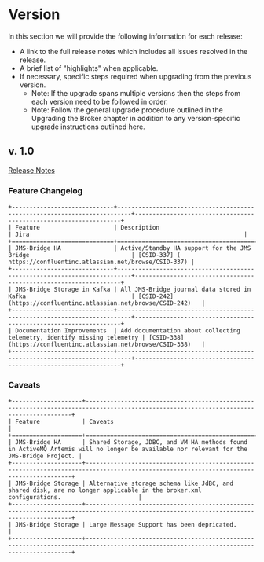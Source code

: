 # Version
In this section we will provide the following information for each release:
* A link to the full release notes which includes all issues resolved in the release.
* A brief list of "highlights" when applicable.
* If necessary, specific steps required when upgrading from the previous version.
    - Note: If the upgrade spans multiple versions then the steps from each version need to be followed in order.
    - Note: Follow the general upgrade procedure outlined in the Upgrading the Broker chapter in addition to any version-specific upgrade instructions outlined here.
    
## v. 1.0
[Release Notes]()

### Feature Changelog

```eval_rst
+-----------------------------+--------------------------------------------------------------------------+------------------------------------------------------------------+ 
| Feature                     | Description                                                              | Jira                                                             |
+=============================+==========================================================================+==================================================================+
| JMS-Bridge HA               | Active/Standby HA support for the JMS Bridge                             | [CSID-337] ( https://confluentinc.atlassian.net/browse/CSID-337) |
+-----------------------------+--------------------------------------------------------------------------+------------------------------------------------------------------+
| JMS-Bridge Storage in Kafka | All JMS-Bridge journal data stored in Kafka                              | [CSID-242](https://confluentinc.atlassian.net/browse/CSID-242)   |
+-----------------------------+--------------------------------------------------------------------------+------------------------------------------------------------------+
| Documentation Improvements  | Add documentation about collecting telemetry, identify missing telemetry | [CSID-338](https://confluentinc.atlassian.net/browse/CSID-338)   |
+-----------------------------+--------------------------------------------------------------------------+------------------------------------------------------------------+
```

### Caveats

```eval_rst
+--------------------+----------------------------------------------------------------------------------------------------------------------------------------+ 
| Feature            | Caveats                                                                                                                                |
+====================+========================================================================================================================================+
| JMS-Bridge HA      | Shared Storage, JDBC, and VM HA methods found in ActiveMQ Artemis will no longer be available nor relevant for the JMS-Bridge Project. |
+--------------------+----------------------------------------------------------------------------------------------------------------------------------------+ 
| JMS-Bridge Storage | Alternative storage schema like JdBC, and shared disk, are no longer applicable in the broker.xml configurations.                      |
+--------------------+----------------------------------------------------------------------------------------------------------------------------------------+ 
| JMS-Bridge Storage | Large Message Support has been depricated.                                                                                             |
+--------------------+----------------------------------------------------------------------------------------------------------------------------------------+ 
```